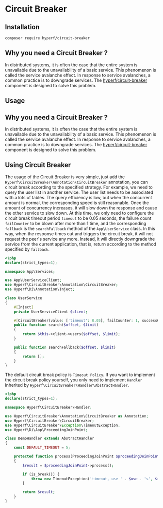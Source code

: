 # Circuit Breaker

## Installation

```
composer require hyperf/circuit-breaker
```

## Why you need a Circuit Breaker ?

In distributed systems, it is often the case that the entire system is unavailable due to the unavailability of a basic service. This phenomenon is called the service avalanche effect. In response to service avalanches, a common practice is to downgrade services. The [hyperf/circuit-breaker](https://github.com/hyperf/circuit-breaker) component is designed to solve this problem.

## Usage

## Why you need a Circuit Breaker ?

In distributed systems, it is often the case that the entire system is unavailable due to the unavailability of a basic service. This phenomenon is called the service avalanche effect. In response to service avalanches, a common practice is to downgrade services. The [hyperf/circuit-breaker](https://github.com/hyperf/circuit-breaker) component is designed to solve this problem.

## Using Circuit Breaker

The usage of the Circuit Breaker is very simple, just add the `Hyperf\CircuitBreaker\Annotation\CircuitBreaker` annotation, you can circuit break according to the specified strategy.
For example, we need to query the user list in another service. The user list needs to be associated with a lots of tables. The query efficiency is low, but when the concurrent amount is normal, the corresponding speed is still reasonable. Once the amount of concurrency increases, it will slow down the response and cause the other service to slow down. At this time, we only need to configure the circuit break timeout period `timeout` to be 0.05 seconds, the failure count `failCounter` to be blown after more than 1 time, and the corresponding `fallback` is the `searchFallback` method of the `App\UserService` class. In this way, when the response times out and triggers the circuit break, it will not request the peer's service any more. Instead, it will directly downgrade the service from the current application, that is, return according to the method specified by `fallback`.

```php
<?php
declare(strict_types=1);

namespace App\Services;

use App\UserServiceClient;
use Hyperf\CircuitBreaker\Annotation\CircuitBreaker;
use Hyperf\Di\Annotation\Inject;

class UserService
{
    #[Inject]
    private UserServiceClient $client;

    #[CircuitBreaker(value: ['timeout': 0.05], failCounter: 1, successCounter: 1, fallback: "App\UserService::searchFallback")]
    public function search($offset, $limit)
    {
        return $this->client->users($offset, $limit);
    }

    public function searchFallback($offset, $limit)
    {
        return [];
    }
}

```

The default circuit break policy is `Timeout Policy`. If you want to implement the circuit break policy yourself, you only need to implement `Handler` inherited by `Hyperf\CircuitBreaker\Handler\AbstractHandler`.

```php
<?php
declare(strict_types=1);

namespace Hyperf\CircuitBreaker\Handler;

use Hyperf\CircuitBreaker\Annotation\CircuitBreaker as Annotation;
use Hyperf\CircuitBreaker\CircuitBreaker;
use Hyperf\CircuitBreaker\Exception\TimeoutException;
use Hyperf\Di\Aop\ProceedingJoinPoint;

class DemoHandler extends AbstractHandler
{
    const DEFAULT_TIMEOUT = 5;

    protected function process(ProceedingJoinPoint $proceedingJoinPoint, CircuitBreaker $breaker, Annotation $annotation)
    {
        $result = $proceedingJoinPoint->process();

        if (is_break()) {
            throw new TimeoutException('timeout, use ' . $use . 's', $result);
        }

        return $result;
    }
}

```
